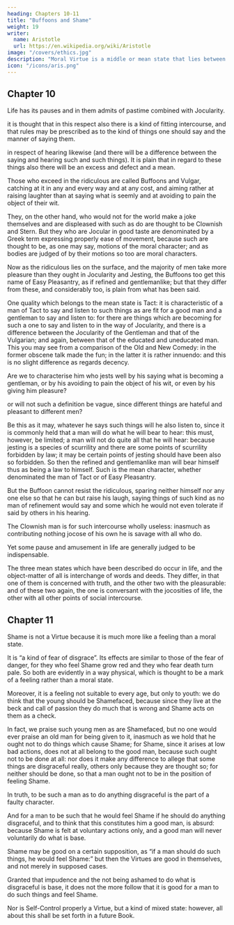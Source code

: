 ```yaml
---
heading: Chapters 10-11
title: "Buffoons and Shame"
weight: 19
writer:
  name: Aristotle
  url: https://en.wikipedia.org/wiki/Aristotle
image: "/covers/ethics.jpg"
description: "Moral Virtue is a middle or mean state that lies between two faulty states"
icon: "/icons/aris.png"
---
```



## Chapter 10

Life has its pauses and in them admits of pastime combined with Jocularity.

it is thought that in this respect also there is a kind of fitting intercourse, and that rules may be prescribed as to the kind of things one should say and the manner of saying them.

in respect of hearing likewise (and there will be a difference between the saying and hearing such and such things). It is plain that in regard to these things also there will be an excess and defect and a mean.

Those who exceed in the ridiculous are called Buffoons and Vulgar, catching at it in any and every way and at any cost, and aiming rather at raising laughter than at saying what is seemly and at avoiding to pain the object of their wit. 

They, on the other hand, who would not for the world make a joke themselves and are displeased with such as do are thought to be Clownish and Stern. But they who are Jocular in good taste are denominated by a Greek term expressing properly ease of movement, because such are thought to be, as one may say, motions of the moral character; and as bodies are judged of by their motions so too are moral characters.

Now as the ridiculous lies on the surface, and the majority of men take more pleasure than they ought in Jocularity and Jesting, the Buffoons too get this name of Easy Pleasantry, as if refined and gentlemanlike; but that they differ from these, and considerably too, is plain from what has been said.

One quality which belongs to the mean state is Tact: it is characteristic of a man of Tact to say and listen to such things as are fit for a good man and a gentleman to say and listen to: for there are things which are becoming for such a one to say and listen to in the way of Jocularity, and there is a difference between the Jocularity of the Gentleman and that of the Vulgarian; and again, between that of the educated and uneducated man. This you may see from a comparison of the Old and New Comedy: in the former obscene talk made the fun; in the latter it is rather innuendo: and this is no slight difference as regards decency.

Are we to characterise him who jests well by his saying what is becoming a gentleman, or by his avoiding to pain the object of his wit, or even by his giving him pleasure? 

or will not such a definition be vague, since different things are hateful and pleasant to different men?

Be this as it may, whatever he says such things will he also listen to, since it is commonly held that a man will do what he will bear to hear: this must, however, be limited; a man will not do quite all that he will hear: because jesting is a species of scurrility and there are some points of scurrility forbidden by law; it may be certain points of jesting should have been also so forbidden. So then the refined and gentlemanlike man will bear himself thus as being a law to himself. Such is the mean character, whether denominated the man of Tact or of Easy Pleasantry.

But the Buffoon cannot resist the ridiculous, sparing neither himself nor any one else so that he can but raise his laugh, saying things of such kind as no man of refinement would say and some which he would not even tolerate if said by others in his hearing.

The Clownish man is for such intercourse wholly useless: inasmuch as contributing nothing jocose of his own he is savage with all who do.

Yet some pause and amusement in life are generally judged to be indispensable.

The three mean states which have been described do occur in life, and the object-matter of all is interchange of words and deeds. They differ, in that one of them is concerned with truth, and the other two with the pleasurable: and of these two again, the one is conversant with the jocosities of life, the other with all other points of social intercourse.


## Chapter 11

Shame is not a Virtue because it is much more like a feeling than a moral state. 

It is “a kind of fear of disgrace”. Its effects are similar to those of the fear of danger, for they who feel Shame grow red and they who fear death turn pale. So both are evidently in a way physical, which is thought to be a mark of a feeling rather than a moral state.

Moreover, it is a feeling not suitable to every age, but only to youth: we do think that the young should be Shamefaced, because since they live at the beck and call of passion they do much that is wrong and Shame acts on them as a check. 

In fact, we praise such young men as are Shamefaced, but no one would ever praise an old man for being given to it, inasmuch as we hold that he ought not to do things which cause Shame; for Shame, since it arises at low bad actions, does not at all belong to the good man, because such ought not to be done at all: nor does it make any difference to allege that some things are disgraceful really, others only because they are thought so; for neither should be done, so that a man ought not to be in the position of feeling Shame. 

In truth, to be such a man as to do anything disgraceful is the part of a faulty character. 

And for a man to be such that he would feel Shame if he should do anything disgraceful, and to think that this constitutes him a good man, is absurd: because Shame is felt at voluntary actions only, and a good man will never voluntarily do what is base.

Shame may be good on a certain supposition, as “if a man should do such things, he would feel Shame:” but then the Virtues are good in themselves, and not merely in supposed cases. 

Granted that impudence and the not being ashamed to do what is disgraceful is base, it does not the more follow that it is good for a man to do such things and feel Shame.

Nor is Self-Control properly a Virtue, but a kind of mixed state: however, all about this shall be set forth in a future Book.
